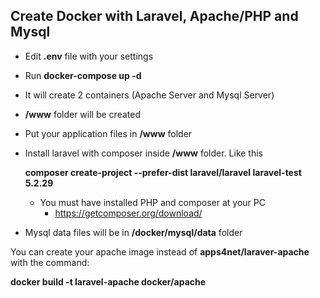 ## Create Docker with Laravel, Apache/PHP and Mysql

* Edit **.env** file with your settings

* Run **docker-compose up -d**

* It will create 2 containers (Apache Server and Mysql Server)

* **/www** folder will be created

* Put your application files in **/www** folder

* Install laravel with composer inside **/www** folder. Like this

    **composer create-project --prefer-dist laravel/laravel laravel-test 5.2.29**
    
    - You must have installed PHP and composer at your PC
        - https://getcomposer.org/download/
    

* Mysql data files will be in **/docker/mysql/data** folder

You can create your apache image instead of **apps4net/laraver-apache** with the command:

**docker build -t laravel-apache docker/apache**
